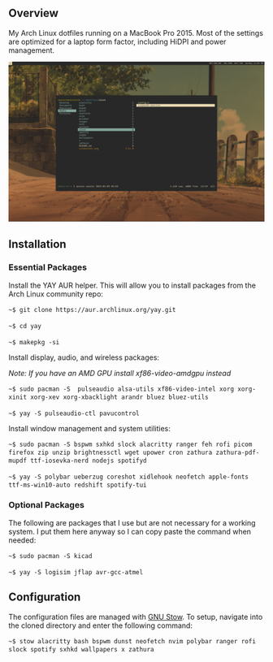 ## Overview

My Arch Linux dotfiles running on a MacBook Pro 2015. Most of the settings are optimized for a laptop form factor, including HiDPI and power management.

![](https://github.com/akarez/macintosh/blob/main/screenshot.png)

## Installation

### Essential Packages

Install the YAY AUR helper. This will allow you to install packages from the Arch Linux community repo:

```
~$ git clone https://aur.archlinux.org/yay.git 

~$ cd yay

~$ makepkg -si
```

Install display, audio, and wireless packages:

*Note: If you have an AMD GPU install xf86-video-amdgpu instead*

```
~$ sudo pacman -S  pulseaudio alsa-utils xf86-video-intel xorg xorg-xinit xorg-xev xorg-xbacklight arandr bluez bluez-utils

~$ yay -S pulseaudio-ctl pavucontrol 
```

Install window management and system utilities:

```
~$ sudo pacman -S bspwm sxhkd slock alacritty ranger feh rofi picom firefox zip unzip brightnessctl wget upower cron zathura zathura-pdf-mupdf ttf-iosevka-nerd nodejs spotifyd

~$ yay -S polybar ueberzug coreshot xidlehook neofetch apple-fonts ttf-ms-win10-auto redshift spotify-tui
```

### Optional Packages

The following are packages that I use but are not necessary for a working system. I put them here anyway so I can copy paste the command when needed:

```
~$ sudo pacman -S kicad

~$ yay -S logisim jflap avr-gcc-atmel
```

## Configuration

The configuration files are managed with [GNU Stow](https://www.gnu.org/software/stow/). To setup, navigate into the cloned directory and enter the following command:

```
~$ stow alacritty bash bspwm dunst neofetch nvim polybar ranger rofi slock spotify sxhkd wallpapers x zathura
```
